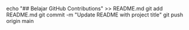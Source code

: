 echo "## Belajar GitHub Contributions" >> README.md
git add README.md
git commit -m "Update README with project title"
git push origin main
